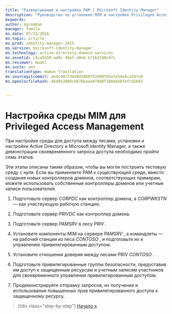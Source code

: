 ```yaml
---
title: "Развертывание и настройка PAM | Microsoft Identity Manager"
description: "Руководство по установке MIM и настройке Privileged Access Management."
keywords: 
author: kgremban
manager: femila
ms.date: 07/15/2016
ms.topic: article
ms.prod: identity-manager-2015
ms.service: microsoft-identity-manager
ms.technology: active-directory-domain-services
ms.assetid: c4ca5b58-ad0c-48af-a9eb-b71b22d0c67c
ms.reviewer: mwahl
ms.suite: ems
translationtype: Human Translation
ms.sourcegitcommit: ae4c40c73dd9d5860f42e00765a7e34e8ca397a9
ms.openlocfilehash: 4b4953089cb676baae97988f380debbfefcd1083


---
```


# Настройка среды MIM для Privileged Access Management
При настройке среды для доступа между лесами, установки и настройки Active Directory и Microsoft Identity Manager, а также демонстрации своевременного запроса доступа необходимо пройти семь этапов.

Эти этапы описаны таким образом, чтобы вы могли построить тестовую среду с нуля. Если вы применяете PAM к существующей среде, вместо создания новых контроллеров доменов, соответствующих примерам, можете использовать собственные контроллеры доменов или учетные записи пользователей.

1.  Подготовьте сервер *CORPDC* как контроллер домена, а *CORPWKSTN* — как участвующую рабочую станцию.

2.  Подготовьте сервер *PRIVDC* как контроллер домена.

3.  Подготовьте сервер *PAMSRV* в лесу *PRIV* .

4.  Установите компоненты MIM на сервере *PAMSRV* , а командлеты — на рабочей станции из леса *CONTOSO* , и подготовьте их к управлению привилегированным доступом.

5.  Установите отношения доверия между лесами *PRIV* *CONTOSO* .

6.  Подготовьте привилегированные группы безопасности, предоставив им доступ к защищенным ресурсам и учетным записям участников для своевременного управления привилегированным доступом.

7.  Продемонстрируйте отправку запросов, их получение и использование повышенных прав привилегированного доступа к защищенному ресурсу.

>[!div class="step-by-step"]
[Начало »](step-1-prepare-corp-domain.md)



<!--HONumber=Jul16_HO3-->


